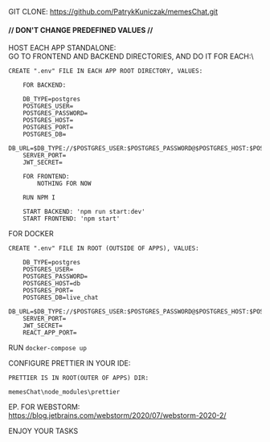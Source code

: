 GIT CLONE: https://github.com/PatrykKuniczak/memesChat.git

#### // DON'T CHANGE PREDEFINED VALUES //

HOST EACH APP STANDALONE:\
GO TO FRONTEND AND BACKEND DIRECTORIES, AND DO IT FOR EACH:\

    CREATE ".env" FILE IN EACH APP ROOT DIRECTORY, VALUES:
        
        FOR BACKEND:

        DB_TYPE=postgres
        POSTGRES_USER=
        POSTGRES_PASSWORD=
        POSTGRES_HOST=
        POSTGRES_PORT=
        POSTGRES_DB=
        DB_URL=$DB_TYPE://$POSTGRES_USER:$POSTGRES_PASSWORD@$POSTGRES_HOST:$POSTGRES_PORT/$POSTGRES_DB
        SERVER_PORT=
        JWT_SECRET=

        FOR FRONTEND:
            NOTHING FOR NOW

        RUN NPM I
        
        START BACKEND: 'npm run start:dev'
        START FRONTEND: 'npm start'


FOR DOCKER

    CREATE ".env" FILE IN ROOT (OUTSIDE OF APPS), VALUES:

        DB_TYPE=postgres
        POSTGRES_USER=
        POSTGRES_PASSWORD=
        POSTGRES_HOST=db
        POSTGRES_PORT=
        POSTGRES_DB=live_chat
        DB_URL=$DB_TYPE://$POSTGRES_USER:$POSTGRES_PASSWORD@$POSTGRES_HOST:$POSTGRES_PORT/$POSTGRES_DB
        SERVER_PORT=
        JWT_SECRET=
        REACT_APP_PORT=

RUN ```docker-compose up```

CONFIGURE PRETTIER IN YOUR IDE:

    PRETTIER IS IN ROOT(OUTER OF APPS) DIR:

    memesChat\node_modules\prettier

EP. FOR WEBSTORM:\
https://blog.jetbrains.com/webstorm/2020/07/webstorm-2020-2/

ENJOY YOUR TASKS
